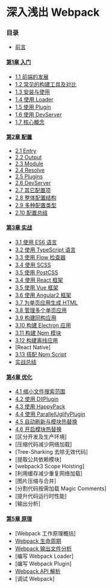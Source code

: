 # 深入浅出 Webpack

### 目录

- [前言](前言.md)

#### [第1章 入门](1入门/README.md)
- [1.1 前端的发展](1入门/1.1前端的发展.md)
- [1.2 常见的构建工具及对比](1入门/1.2常见的构建工具及对比.md)
- [1.3 安装与使用](1入门/1.3安装与使用.md)
- [1.4 使用 Loader](1入门/1.4使用Loader.md)
- [1.5 使用 Plugin](1入门/1.5使用Plugin.md)
- [1.6 使用 DevServer](1入门/1.6使用DevServer.md)
- [1.7 核心概念](1入门/1.7核心概念.md)

#### [第2章 配置](2配置/README.md)
- [2.1 Entry](2配置/2.1Entry.md) 
- [2.2 Output](2配置/2.2Output.md)
- [2.3 Module](2配置/2.3Module.md)
- [2.4 Resolve](2配置/2.4Resolve.md)
- [2.5 Plugins](2配置/2.5Plugins.md)
- [2.6 DevServer](2配置/2.6DevServer.md)
- [2.7 其它配置项](2配置/2.7其它配置项.md)
- [2.8 整体配置结构](2配置/2.8整体配置结构.md)
- [2.9 多种配置类型](2配置/2.9多种配置类型.md)
- [2.10 配置总结](2配置/2.10配置总结.md)

#### [第3章 实战](3实战/README.md)
- [3.1 使用 ES6 语言](3实战/3.1使用ES6语言.md)
- [3.2 使用 TypeScript 语言](3实战/3.2使用TypeScript语言.md)
- [3.3 使用 Flow 检查器](3实战/3.3使用Flow检查器.md)
- [3.4 使用 SCSS](3实战/3.4使用SCSS语言.md)
- [3.5 使用 PostCSS](3实战/3.5使用PostCSS.md)
- [3.4 使用 React 框架](3实战/3.4使用React框架.md)
- [3.5 使用 Vue 框架](3实战/3.5使用Vue框架.md)
- [3.6 使用 Angular2 框架](3实战/3.6使用Angular2框架.md)
- [3.7 为单页应用生成 HTML](3实战/3.7为单页应用生成HTML.md)
- [3.8 管理多个单页应用](3实战/3.8管理多个单页应用.md)
- [3.9 构建同构应用](3实战/3.9构建同构应用.md)
- [3.10 构建 Electron 应用](3实战/3.10构建Electron应用.md)
- [3.11 构建 Npm 模块](3实战/3.11构建Npm模块.md)
- [3.12 构建离线应用](3实战/3.12构建离线应用.md)
- [React Native]
- [3.13 搭配 Npm Script](3实战/3.13搭配NpmScript.md)
- [实战总结](3实战/实战总结.md)


#### [第4章 优化](4优化/README.md)
- [4.1 缩小文件搜索范围](4优化/4.1缩小文件搜索范围.md)
- [4.2 使用 DllPlugin](4优化/4.2使用DllPlugin.md)
- [4.3 使用 HappyPack](4优化/4.3使用HappyPack.md)
- [4.4 使用 ParallelUglifyPlugin](4优化/4.4使用ParallelUglifyPlugin.md)
- [4.5 自动刷新与模块热替换](4优化/4.5使用自动刷新.md)
- [4.6 开启模块热替换](4优化/4.6开启模块热替换.md)
- [区分开发及生产环境]
- [压缩代码减少网络加载]
- [Tree-Sharking 去除无效代码]
- [提取公共依赖模块]
- [webpack3 Scope Hoisting]
- [利用缓存减少重复网络加载]
- [图片压缩与合并]
- [分割代码按需加载 Magic Comments]
- [提升代码运行时性能]
- [输出分析]

#### [第5章 原理](5原理/README.md)
- [Webpack 工作原理概括]
- [Webpack 生命周期](5原理/Webpack生命周期.md)
- [Webpack 输出文件分析](5原理/Webpack输出文件分析.md)
- [编写 Webpack Loader]
- [编写 Webpack Plugin]
- [Webpack API 解析](5原理/WebpackAPI解析.md)
- [调试 Webpack]
